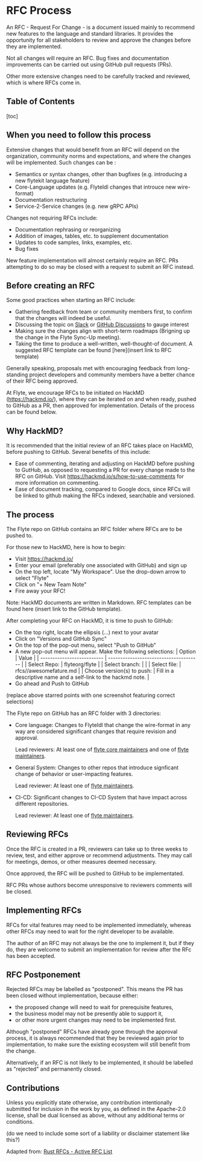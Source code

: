 # RFC Process

An RFC - Request For Change - is a document issued mainly to recommend new features to the language and standard libraries. It provides the opportunity for all stakeholders to review and approve the changes before they are implemented. 

Not all changes will require an RFC. Bug fixes and documentation improvements can be carried out using GitHub pull requests (PRs).

Other more extensive changes need to be carefully tracked and reviewed, which is where RFCs come in.


## Table of Contents
[Table of Contents]: #table-of-contents
[toc]

## When you need to follow this process
[When you need to follow this process]: #when-you-need-to-follow-this-process

Extensive changes that would benefit from an RFC will depend on the organization, community norms and expectations, and where the changes will be implemented. Such changes can be :

  - Semantics or syntax changes, other than bugfixes (e.g. introducing a new flytekit language feature)
  - Core-Language updates (e.g. FlyteIdl changes that introuce new wire-format)
  - Documentation restructuring
  - Service-2-Service changes (e.g. new gRPC APIs)

Changes not requiring RFCs include:

  - Documentation rephrasing or reorganizing
  - Addition of images, tables, etc. to supplement documentation
  - Updates to code samples, links, examples, etc.
  - Bug fixes

New feature implementation will almost certainly require an RFC. PRs attempting to do so may be closed with a request to submit an RFC instead. 

## Before creating an RFC
[Before creating an RFC]: #before-creating-an-rfc

Some good practices when starting an RFC include:
- Gathering feedback from team or community members first, to confirm that the changes will indeed be useful.
- Discussing the topic on [Slack](http://slack.flyte.org/) or [GitHub Discussions](https://github.com/flyteorg/flyte/discussions/categories/) to gauge interest
- Making sure the changes align with short-term roadmaps (Brigning up the change in the Flyte Sync-Up meeting).
- Taking the time to produce a well-written, well-thought-of document. A suggested RFC template can be found [here](insert link to RFC template) 

Generally speaking, proposals met with encouraging feedback from long-standing project developers and community members have a better chance of their RFC being approved.

At Flyte, we encourage RFCs to be initiated on HackMD (https://hackmd.io/), where they can be iterated on and when ready, pushed to GitHub as a PR, then approved for implementation. Details of the process can be found below. 

## Why HackMD?
[Why HackMD?]: #why-hackmd?

It is recommended that the initial review of an RFC takes place on HackMD, before pushing to GitHub. Several benefits of this include:
- Ease of commenting, iterating and adjusting on HackMD before pushing to GutHub, as opposed to requesting a PR for every change made to the RFC on GitHub. Visit https://hackmd.io/s/how-to-use-comments for more information on commenting.
- Ease of document tracking, compared to Google docs, since RFCs will be linked to github making the RFCs indexed, searchable and versioned.

## The process
[The process]: #the-process

The Flyte repo on GitHub contains an RFC folder where RFCs are to be pushed to. 

For those new to HackMD, here is how to begin:
- Visit https://hackmd.io/
- Enter your email (preferably one associated with GitHub) and sign up
- On the top left, locate "My Workspace". Use the drop-down arrow to select "Flyte"
- Click on "+ New Team Note"
- Fire away your RFC! 

Note: HackMD documents are written in Markdown. RFC templates can be found here (insert link to the GitHub template). 

After completing your RFC on HackMD, it is time to push to GitHub:
- On the top right, locate the ellipsis (...) next to your avatar
- Click on "Versions and GitHub Sync"
- On the top of the pop-out menu, select "Push to GitHub"
- A new pop-out menu will appear. Make the following selections:
    |         Option             | Value                                  |
    | -------------------------- | -------------------------------------- |
    | Select Repo:               | flyteorg/flyte                         |
    | Select branch:             | <Insert a new or existing branch name> |
    | Select file:               | rfcs/<category>/awesomefature.md       |
    | Choose version(s) to push: | Fill in a descriptive name and a self-link to the hackmd note.  |
- Go ahead and Push to GitHub

(replace above starred points with one screenshot featuring correct selections)

The Flyte repo on GitHub has an RFC folder with 3 directories:
- Core language: Changes to FlyteIdl that change the wire-format in any way are considered significant changes that require revision and approval.

  Lead reviewers: At least one of [flyte core maintainers](https://github.com/orgs/flyteorg/teams/flyte-core-maintainers) and one of [flyte maintainers](https://github.com/orgs/flyteorg/teams/flyte-maintainers/members).
- General System: Changes to other repos that introduce signficant change of behavior or user-impacting features.

  Lead reviewer: At least one of [flyte maintainers](https://github.com/orgs/flyteorg/teams/flyte-maintainers/members).
- CI-CD: Significant changes to CI-CD System that have impact across different repositories.

  Lead reviewer: At least one of [flyte maintainers](https://github.com/orgs/flyteorg/teams/flyte-maintainers/members).

## Reviewing RFCs
[Reviewing RFCs]: #reviewing-rfcs

Once the RFC is created in a PR, reviewers can take up to three weeks to review, test, and either approve or recommend adjustments. They may call for meetings, demos, or other measures deemed necessary. 

Once approved, the RFC will be pushed to GitHub to be implementated.

RFC PRs whose authors become unresponsive to reviewers comments will be closed.

## Implementing RFCs
[Implementing RFCs]: #implementing-rfcs

RFCs for vital features may need to be implemented immediately, whereas other RFCs may need to wait for the right developer to be available. 

The author of an RFC may not always be the one to implement it, but if they do, they are welcome to submit an implementation for review after the RFc has been accepted. 

## RFC Postponement
[RFC Postponement]: #rfc-postponement

Rejected RFCs may be labelled as "postponed". This means the PR has been closed without implementation, because either:
- the proposed change will need to wait for prerequisite features, 
- the business model may not be presently able to support it,
- or other more urgent changes may need to be implemented first. 

Although "postponed" RFCs have already gone through the approval process, it is always recommended that they be reviewed again prior to implementation, to make sure the existing ecosystem will still benefit from the change.

Alternatively, if an RFC is not likely to be implemented, it should be labelled as "rejected" and permanently closed.

## Contributions
[Contributions]: #contributions

Unless you explicitly state otherwise, any contribution intentionally submitted for inclusion in the work by you, as defined in the Apache-2.0 license, shall be dual licensed as above, without any additional terms or conditions.

(do we need to include some sort of a liability or disclaimer statement like this?)

Adapted from: 
[Rust RFCs - Active RFC List](https://github.com/rust-lang/rfcs/blob/master/README.md) 